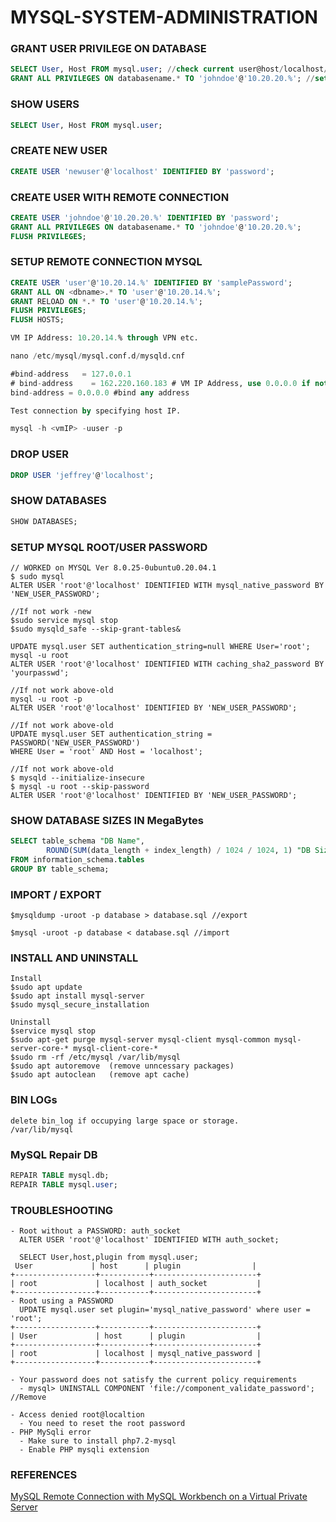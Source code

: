 # MYSQL-SYSTEM-ADMINISTRATION

### GRANT USER PRIVILEGE ON DATABASE
```sql
SELECT User, Host FROM mysql.user; //check current user@host/localhost/ip
GRANT ALL PRIVILEGES ON databasename.* TO 'johndoe'@'10.20.20.%'; //set user privillege
```
### SHOW USERS
```sql
SELECT User, Host FROM mysql.user;
```
### CREATE NEW USER
```sql
CREATE USER 'newuser'@'localhost' IDENTIFIED BY 'password';
```
### CREATE USER WITH REMOTE CONNECTION
```sql
CREATE USER 'johndoe'@'10.20.20.%' IDENTIFIED BY 'password';
GRANT ALL PRIVILEGES ON databasename.* TO 'johndoe'@'10.20.20.%';
FLUSH PRIVILEGES;
```
### SETUP REMOTE CONNECTION MYSQL
```sql
CREATE USER 'user'@'10.20.14.%' IDENTIFIED BY 'samplePassword';
GRANT ALL ON <dbname>.* TO 'user'@'10.20.14.%';
GRANT RELOAD ON *.* TO 'user'@'10.20.14.%';
FLUSH PRIVILEGES;
FLUSH HOSTS;

VM IP Address: 10.20.14.% through VPN etc.

nano /etc/mysql/mysql.conf.d/mysqld.cnf

#bind-address   = 127.0.0.1
# bind-address    = 162.220.160.183 # VM IP Address, use 0.0.0.0 if not working
bind-address = 0.0.0.0 #bind any address

Test connection by specifying host IP.

mysql -h <vmIP> -uuser -p
```
### DROP USER
```sql
DROP USER 'jeffrey'@'localhost';
```
### SHOW DATABASES
```sql
SHOW DATABASES;
```
### SETUP MYSQL ROOT/USER PASSWORD
```vim
// WORKED on MYSQL Ver 8.0.25-0ubuntu0.20.04.1
$ sudo mysql
ALTER USER 'root'@'localhost' IDENTIFIED WITH mysql_native_password BY 'NEW_USER_PASSWORD';

//If not work -new
$sudo service mysql stop
$sudo mysqld_safe --skip-grant-tables&

UPDATE mysql.user SET authentication_string=null WHERE User='root';
mysql -u root
ALTER USER 'root'@'localhost' IDENTIFIED WITH caching_sha2_password BY 'yourpasswd';

//If not work above-old
mysql -u root -p
ALTER USER 'root'@'localhost' IDENTIFIED BY 'NEW_USER_PASSWORD';

//If not work above-old
UPDATE mysql.user SET authentication_string = PASSWORD('NEW_USER_PASSWORD')
WHERE User = 'root' AND Host = 'localhost';

//If not work above-old
$ mysqld --initialize-insecure
$ mysql -u root --skip-password
ALTER USER 'root'@'localhost' IDENTIFIED BY 'NEW_USER_PASSWORD';
```
### SHOW DATABASE SIZES IN MegaBytes
```sql
SELECT table_schema "DB Name",
        ROUND(SUM(data_length + index_length) / 1024 / 1024, 1) "DB Size in MB" 
FROM information_schema.tables 
GROUP BY table_schema; 
```
### IMPORT / EXPORT
```vim
$mysqldump -uroot -p database > database.sql //export

$mysql -uroot -p database < database.sql //import
```
### INSTALL AND UNINSTALL
```vim
Install
$sudo apt update
$sudo apt install mysql-server
$sudo mysql_secure_installation

Uninstall
$service mysql stop
$sudo apt-get purge mysql-server mysql-client mysql-common mysql-server-core-* mysql-client-core-*
$sudo rm -rf /etc/mysql /var/lib/mysql
$sudo apt autoremove  (remove unncessary packages)
$sudo apt autoclean   (remove apt cache)
```
### BIN LOGs
```vim
delete bin_log if occupying large space or storage.
/var/lib/mysql

```
### MySQL Repair DB
```sql
REPAIR TABLE mysql.db;
REPAIR TABLE mysql.user;
```
### TROUBLESHOOTING
```vim
- Root without a PASSWORD: auth_socket
  ALTER USER 'root'@'localhost' IDENTIFIED WITH auth_socket;

  SELECT User,host,plugin from mysql.user;
 User             | host      | plugin                |
+------------------+-----------+-----------------------+
| root             | localhost | auth_socket           |
+------------------+-----------+-----------------------+
- Root using a PASSWORD
  UPDATE mysql.user set plugin='mysql_native_password' where user = 'root';
+------------------+-----------+-----------------------+
| User             | host      | plugin                |
+------------------+-----------+-----------------------+
| root             | localhost | mysql_native_password |
+------------------+-----------+-----------------------+

- Your password does not satisfy the current policy requirements
  - mysql> UNINSTALL COMPONENT 'file://component_validate_password'; //Remove
  
- Access denied root@localtion
  - You need to reset the root password
- PHP MySqli error
  - Make sure to install php7.2-mysql
  - Enable PHP mysqli extension
```
### REFERENCES
[MySQL Remote Connection with MySQL Workbench on a Virtual Private Server](https://medium.com/@johnmark_76235/mysql-remote-connection-with-mysql-workbench-on-a-virtual-private-server-2e18d8ff78e4)
